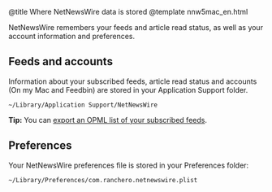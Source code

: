@title Where NetNewsWire data is stored
@template nnw5mac_en.html

NetNewsWire remembers your feeds and article read status, as well as your account information and preferences.


Feeds and accounts
------------------

Information about your subscribed feeds, article read status and accounts (On my Mac and Feedbin) are stored in your Application Support folder.

	~/Library/Application Support/NetNewsWire

**Tip:** You can [export an OPML list of your subscribed feeds](export-opml).


Preferences
-----------

Your NetNewsWire preferences file is stored in your Preferences folder:

	~/Library/Preferences/com.ranchero.netnewswire.plist